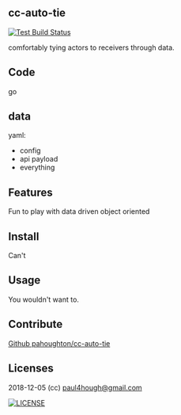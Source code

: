 ## cc-auto-tie

[![Test Build Status](https://travis-ci.org/pahoughton/cc-auto-tie.png)](https://travis-ci.org/pahoughton/cc-auto-tie)

comfortably tying actors to receivers through data.

## Code
go

## data
yaml:
- config
- api payload
- everything

## Features

Fun to play with
data driven
object oriented

## Install

Can't

## Usage

You wouldn't want to.

## Contribute

[Github pahoughton/cc-auto-tie](https://github.com/pahoughton/cc-auto-tie)

## Licenses

2018-12-05 (cc) <paul4hough@gmail.com>


[![LICENSE](http://i.creativecommons.org/l/by/3.0/88x31.png)](http://creativecommons.org/licenses/by/3.0/)
